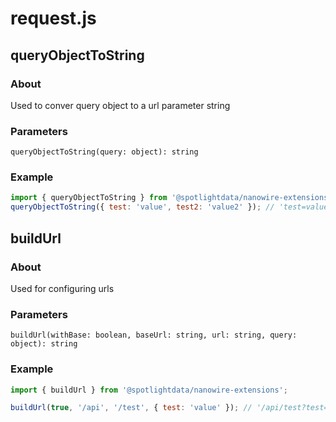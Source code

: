 # request.js

## queryObjectToString

### About

Used to conver query object to a url parameter string

### Parameters

```jasvasript
queryObjectToString(query: object): string
```

### Example

```javascript
import { queryObjectToString } from '@spotlightdata/nanowire-extensions';
queryObjectToString({ test: 'value', test2: 'value2' }); // 'test=value&test2=value2'
```

## buildUrl

### About

Used for configuring urls

### Parameters

```jasvasript
buildUrl(withBase: boolean, baseUrl: string, url: string, query: object): string
```

### Example

```javascript
import { buildUrl } from '@spotlightdata/nanowire-extensions';

buildUrl(true, '/api', '/test', { test: 'value' }); // '/api/test?test=value'
```
